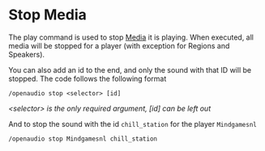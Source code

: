 # Stop Media
The play command is used to stop [Media](media.md) it is playing. When executed, all media will be stopped for a player (with exception for Regions and Speakers).

You can also add an id to the end, and only the sound with that ID will be stopped. The code follows the following format
```
/openaudio stop <selector> [id]
```
*&lt;selector> is the only required argument, [id] can be left out*

And to stop the sound with the id `chill_station` for the player `Mindgamesnl`
```
/openaudio stop Mindgamesnl chill_station
```
